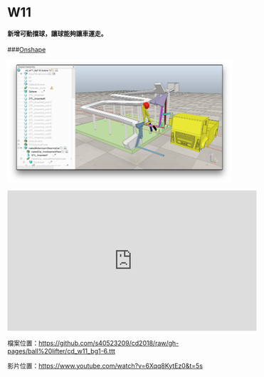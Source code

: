 # W11

#### 新增可動擋球，讓球能夠讓車運走。

###[Onshape](https://cad.onshape.com/documents/66657b510b6dd072d2efa826/w/d4514c4744e4533035252a34/e/8481f29f18766b600e78328a)

![](https://github.com/cow2166/66969/blob/master/966/W11.png?raw=true)

 
<iframe width="560" height="315" src="https://www.youtube.com/embed/6Xqq8KytEz0" frameborder="0" allow="autoplay; encrypted-media" allowfullscreen></iframe>

檔案位置：https://github.com/s40523209/cd2018/raw/gh-pages/ball%20lifter/cd_w11_bg1-6.ttt

影片位置：https://www.youtube.com/watch?v=6Xqq8KytEz0&t=5s


